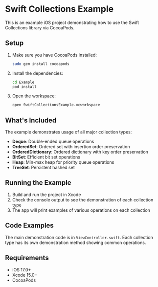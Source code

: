 # Swift Collections Example

This is an example iOS project demonstrating how to use the Swift Collections library via CocoaPods.

## Setup

1. Make sure you have CocoaPods installed:
   ```bash
   sudo gem install cocoapods
   ```

2. Install the dependencies:
   ```bash
   cd Example
   pod install
   ```

3. Open the workspace:
   ```bash
   open SwiftCollectionsExample.xcworkspace
   ```

## What's Included

The example demonstrates usage of all major collection types:

- **Deque**: Double-ended queue operations
- **OrderedSet**: Ordered set with insertion order preservation
- **OrderedDictionary**: Ordered dictionary with key order preservation
- **BitSet**: Efficient bit set operations
- **Heap**: Min-max heap for priority queue operations
- **TreeSet**: Persistent hashed set

## Running the Example

1. Build and run the project in Xcode
2. Check the console output to see the demonstration of each collection type
3. The app will print examples of various operations on each collection

## Code Examples

The main demonstration code is in `ViewController.swift`. Each collection type has its own demonstration method showing common operations.

## Requirements

- iOS 17.0+
- Xcode 15.0+
- CocoaPods 